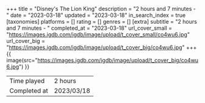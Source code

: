 +++
title = "Disney's The Lion King"
description = "2 hours and 7 minutes - "
date = "2023-03-18"
updated = "2023-03-18"
in_search_index = true
[taxonomies]
platforms = []
rating = []
genres = []
[extra]
subtitle = "2 hours and 7 minutes - "
completed_at = "2023-03-18"
url_cover_small = "https://images.igdb.com/igdb/image/upload/t_cover_small/co4wu6.jpg"
url_cover_big = "https://images.igdb.com/igdb/image/upload/t_cover_big/co4wu6.jpg"
+++
{{ image(src="https://images.igdb.com/igdb/image/upload/t_cover_big/co4wu6.jpg") }}

|              |            |
| ------------ | ---------- |
| Time played  | 2 hours |
| Completed at | 2023/03/18 |


